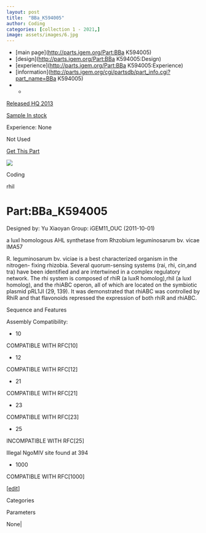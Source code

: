 ```yaml
---
layout: post
title:  "BBa_K594005"
author: Coding
categories: [collection 1 - 2021,] 
image: assets/images/6.jpg
---
```



  * [main page](http://parts.igem.org/Part:BBa K594005)
  * [design](http://parts.igem.org/Part:BBa K594005:Design)
  * [experience](http://parts.igem.org/Part:BBa K594005:Experience)
  * [information](http://parts.igem.org/cgi/partsdb/part_info.cgi?part_name=BBa K594005)
  *   * 

[Released HQ 2013](http://parts.igem.org/Help:Part_Status_Box)

[Sample In stock](http://parts.igem.org/Help:Part_Status_Box)

Experience: None

Not Used

[ Get This Part](http://parts.igem.org/partsdb/get_part.cgi?part=BBa_K594005)

![](http://parts.igem.org/images/partbypart/icon_coding.png)

Coding

rhiI

# Part:BBa_K594005

Designed by: Yu Xiaoyan   Group: iGEM11_OUC   (2011-10-01)

  
a luxI homologous AHL synthetase from Rhzobium leguminosarum bv. vicae IMA57

R. leguminosarum bv. viciae is a best characterized organism in the nitrogen-
fixing rhizobia. Several quorum-sensing systems (rai, rhi, cin,and tra) have
been identified and are intertwined in a complex regulatory network. The rhi
system is composed of rhiR (a luxR homolog),rhiI (a luxI homolog), and the
rhiABC operon, all of which are located on the symbiotic plasmid pRL1JI (29,
139). It was demonstrated that rhiABC was controlled by RhiR and that
flavonoids repressed the expression of both rhiR and rhiABC.

Sequence and Features

  

Assembly Compatibility:

  * 10

COMPATIBLE WITH RFC[10]

  * 12

COMPATIBLE WITH RFC[12]

  * 21

COMPATIBLE WITH RFC[21]

  * 23

COMPATIBLE WITH RFC[23]

  * 25

INCOMPATIBLE WITH RFC[25]

Illegal NgoMIV site found at 394  

  * 1000

COMPATIBLE WITH RFC[1000]

  

[[edit](http://parts.igem.org/partsdb/part_info.cgi?part_name=BBa_K594005)]

Categories

Parameters

None|

